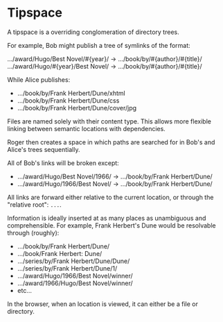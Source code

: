 # Tipspace

A tipspace is a overriding conglomeration of directory trees.

For example, Bob might publish a tree of symlinks of the format:

.../award/Hugo/Best Novel/#{year}/ → .../book/by/#{author}/#{title}/
.../award/Hugo/#{year}/Best Novel/ → .../book/by/#{author}/#{title}/

While Alice publishes:

* .../book/by/Frank Herbert/Dune/xhtml
* .../book/by/Frank Herbert/Dune/css
* .../book/by/Frank Herbert/Dune/cover/jpg

Files are named solely with their content type. This allows more flexible linking between semantic locations with dependencies.

Roger then creates a space in which paths are searched for in Bob's and Alice's trees sequentially.

All of Bob's links will be broken except:

* .../award/Hugo/Best Novel/1966/ → .../book/by/Frank Herbert/Dune/
* .../award/Hugo/1966/Best Novel/ → .../book/by/Frank Herbert/Dune/

All links are forward either relative to the current location, or through the "relative root": `...`.

Information is ideally inserted at as many places as unambiguous and comprehensible. For example, Frank Herbert's Dune would be resolvable through (roughly):

* .../book/by/Frank Herbert/Dune/
* .../book/Frank Herbert: Dune/
* .../series/by/Frank Herbert/Dune/Dune/
* .../series/by/Frank Herbert/Dune/1/
* .../award/Hugo/1966/Best Novel/winner/
* .../award/1966/Hugo/Best Novel/winner/
* etc…

In the browser, when an location is viewed, it can either be a file or directory.